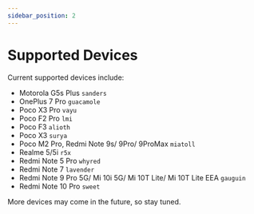 ```yaml
---
sidebar_position: 2
---
```


# Supported Devices #

Current supported devices include:

- Motorola G5s Plus `sanders`
- OnePlus 7 Pro `guacamole`
- Poco X3 Pro `vayu`
- Poco F2 Pro `lmi`
- Poco F3 `alioth`
- Poco X3 `surya`
- Poco M2 Pro, Redmi Note 9s/ 9Pro/ 9ProMax `miatoll`
- Realme 5/5i `r5x`
- Redmi Note 5 Pro `whyred`
- Redmi Note 7 `lavender`
- Redmi Note 9 Pro 5G/ Mi 10i 5G/ Mi 10T Lite/ Mi 10T Lite EEA `gauguin`
- Redmi Note 10 Pro `sweet`
 
More devices may come in the future, so stay tuned.